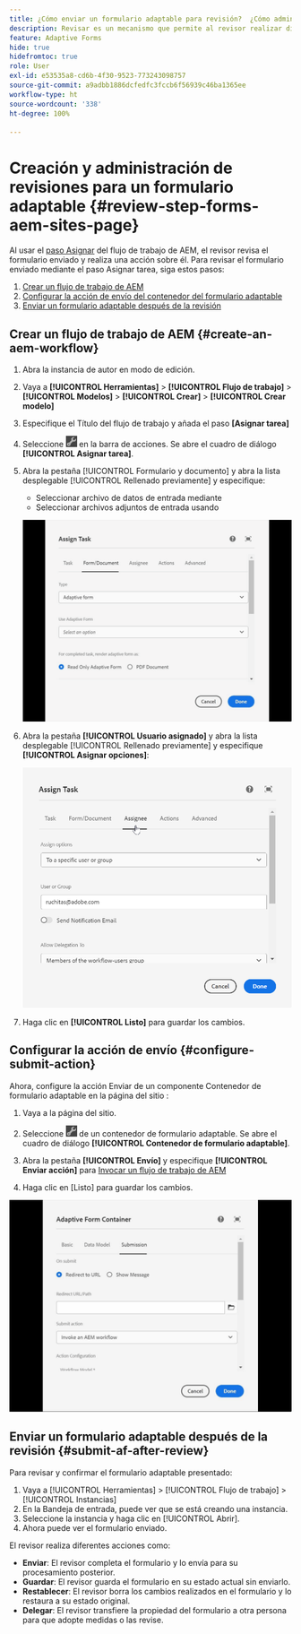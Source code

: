 ```yaml
---
title: ¿Cómo enviar un formulario adaptable para revisión?  ¿Cómo administrar las revisiones de un formulario adaptable de AEM?
description: Revisar es un mecanismo que permite al revisor realizar distintas tareas para formularios adaptables mediante el paso Asignar tarea.
feature: Adaptive Forms
hide: true
hidefromtoc: true
role: User
exl-id: e53535a8-cd6b-4f30-9523-773243098757
source-git-commit: a9adbb1886dcfedfc3fccb6f56939c46ba1365ee
workflow-type: ht
source-wordcount: '338'
ht-degree: 100%

---
```


# Creación y administración de revisiones para un formulario adaptable {#review-step-forms-aem-sites-page}

Al usar el [paso Asignar](https://experienceleague.adobe.com/docs/experience-manager-cloud-service/content/forms/create-form-centric-workflows/aem-forms-workflow-step-reference.html?lang=es#assign-task-step) del flujo de trabajo de AEM, el revisor revisa el formulario enviado y realiza una acción sobre él. Para revisar el formulario enviado mediante el paso Asignar tarea, siga estos pasos:

1. [Crear un flujo de trabajo de AEM](#create-an-aem-workflow)
1. [Configurar la acción de envío del contenedor del formulario adaptable](#configure-submit-action)
1. [Enviar un formulario adaptable después de la revisión](#submit-af-after-review)

## Crear un flujo de trabajo de AEM {#create-an-aem-workflow}

1. Abra la instancia de autor en modo de edición.
1. Vaya a **[!UICONTROL Herramientas]** > **[!UICONTROL Flujo de trabajo]** >  **[!UICONTROL Modelos]** > **[!UICONTROL Crear]** > **[!UICONTROL Crear modelo]**
1. Especifique el Título del flujo de trabajo y añada el paso **[Asignar tarea]**
1. Seleccione ![settings_icon](assets/settings_icon.png) en la barra de acciones. Se abre el cuadro de diálogo **[!UICONTROL Asignar tarea]**.
1. Abra la pestaña [!UICONTROL Formulario y documento] y abra la lista desplegable [!UICONTROL Rellenado previamente] y especifique:

   * Seleccionar archivo de datos de entrada mediante
   * Seleccionar archivos adjuntos de entrada usando

   ![Revisar paso](/help/forms/assets/assigntask-review1.gif)

1. Abra la pestaña **[!UICONTROL Usuario asignado]** y abra la lista desplegable [!UICONTROL Rellenado previamente] y especifique **[!UICONTROL Asignar opciones]**:

   ![Revisar paso](/help/forms/assets/review-assignstep.png)

1. Haga clic en **[!UICONTROL Listo]** para guardar los cambios.

## Configurar la acción de envío {#configure-submit-action}

Ahora, configure la acción Enviar de un componente Contenedor de formulario adaptable en la página del sitio :

1. Vaya a la página del sitio.
1. Seleccione ![settings_icon](assets/settings_icon.png) de un contenedor de formulario adaptable. Se abre el cuadro de diálogo **[!UICONTROL Contenedor de formulario adaptable]**.
1. Abra la pestaña **[!UICONTROL Envío]** y especifique **[!UICONTROL Enviar acción]** para [Invocar un flujo de trabajo de AEM](https://experienceleague.adobe.com/docs/experience-manager-cloud-service/content/forms/adaptive-forms-authoring/authoring-adaptive-forms-foundation-components/configure-submit-actions-and-metadata-submission/configuring-submit-actions.html?lang=es#invoke-an-aem-workflow)

1. Haga clic en [Listo] para guardar los cambios.

![submissiontab-reviewstep](/help/forms/assets/submissiontab-reviewstep.gif)

## Enviar un formulario adaptable después de la revisión {#submit-af-after-review}

Para revisar y confirmar el formulario adaptable presentado:

1. Vaya a [!UICONTROL Herramientas] > [!UICONTROL Flujo de trabajo] > [!UICONTROL Instancias]
1. En la Bandeja de entrada, puede ver que se está creando una instancia.
1. Seleccione la instancia y haga clic en [!UICONTROL Abrir].
1. Ahora puede ver el formulario enviado.

El revisor realiza diferentes acciones como:

* **Enviar**: El revisor completa el formulario y lo envía para su procesamiento posterior.
* **Guardar**: El revisor guarda el formulario en su estado actual sin enviarlo.
* **Restablecer**: El revisor borra los cambios realizados en el formulario y lo restaura a su estado original.
* **Delegar**: El revisor transfiere la propiedad del formulario a otra persona para que adopte medidas o las revise.
